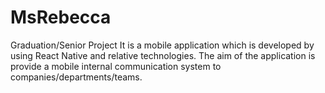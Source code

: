 # MsRebecca
Graduation/Senior Project 
It is a mobile application which is developed by using React Native and relative technologies.
The aim of the application is provide a mobile internal communication system to companies/departments/teams.
